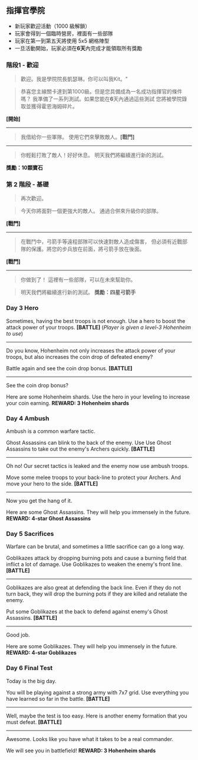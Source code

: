 ## 指揮官學院

* 新玩家歡迎活動（1000 級解鎖）
* 玩家會得到一個臨時營房，裡面有一些部隊
* 玩家在第一到第五天將使用 5x5 網格陣型
* 一旦活動開始，玩家必須在**6天**內完成才能領取所有獎勵 

### 階段1 - 歡迎

> 歡迎。我是學院院長凱瑟琳。你可以叫我Kit。"

> 恭喜您主線關卡達到第1000級。但是您具備成為一名成功指揮官的條件嗎？
> 我準備了一系列測試。如果您能在**6**天內通過這些測試
> 您將被學院錄取並獲得霍恩海姆碎片。
 
**[開始]**

----

> 我借給你一些軍隊。 使用它們來擊敗敵人。**[戰鬥]**

----

> 你輕鬆打敗了敵人！好好休息。 明天我們將繼續進行新的測試。

**獎勵：10顆寶石**

### 第 2 階段 - 基礎

> 再次歡迎。

> 今天你將面對一個更強大的敵人。 通過合併來升級你的部隊。

**[戰鬥]**

----

> 在戰鬥中，弓箭手等遠程部隊可以快速對敵人造成傷害，
> 但必須有近戰部隊的保護。將您的步兵放在前面，將弓箭手放在後面。

**[戰鬥]**

----

> 你做到了！ 這裡有一些部隊，可以在未來幫助你。

> 明天我們將繼續進行新的測試。 **獎勵：四星弓箭手**

### Day 3 Hero

Sometimes, having the best troops is not enough. Use a hero to boost
the attack power of your troops. **[BATTLE]** (*Player is given a
level-3 Hohenheim to use*)

----
Do you know, Hohenheim not only increases the attack power of your troops,
but also increases the coin drop of defeated enemy?

Battle again and see the coin drop bonus. **[BATTLE]**

----
See the coin drop bonus?

Here are some Hohenheim shards. Use the hero in your leveling to increase
your coin earning. **REWARD: 3 Hohenheim shards**

### Day 4 Ambush

Ambush is a common warfare tactic.

Ghost Assassins can blink to the back of the enemy. Use Use Ghost Assassins
to take out the enemy's Archers quickly. **[BATTLE]**

----
Oh no! Our secret tactics is leaked and the enemy now use ambush troops.

Move some melee troops to your back-line to protect your Archers. And move
your hero to the side. **[BATTLE]**

----
Now you get the hang of it. 

Here are some Ghost Assassins. They will help you immensely in the future.
**REWARD: 4-star Ghost Assassins**

### Day 5 Sacrifices

Warfare can be brutal, and sometimes a little sacrifice can go a long way.

Goblikazes attack by dropping burning pots and cause a burning field that
inflict a lot of damage. Use Goblikazes to weaken the enemy's front line.
**[BATTLE]**

----
Goblikazes are also great at defending the back line. Even if they do
not turn back, they will drop the burning pots if they are killed and
retaliate the enemy.

Put some Goblikazes at the back to defend against enemy's Ghost Assassins.
**[BATTLE]**

----
Good job.

Here are some Goblikazes. They will help you immensely in the future.
**REWARD: 4-star Goblikazes**

### Day 6 Final Test

Today is the big day.

You will be playing against a strong army with 7x7 grid. Use everything
you have learned so far in the battle. **[BATTLE]**

----
Well, maybe the test is too easy. Here is another enemy formation
that you must defeat. **[BATTLE]**

----
Awesome. Looks like you have what it takes to be a real commander.

We will see you in battlefield! **REWARD: 3 Hohenheim shards**
